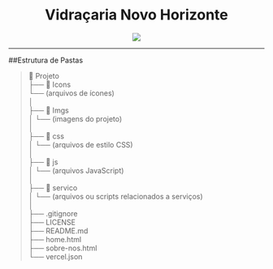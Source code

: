<h1 align="center">Vidraçaria Novo Horizonte</h1>

<p align="center">
  <img src="https://www.vidracarianovohorizonte.com.br/Imgs/Logos/Logo-Texto.png"  />
</p>



---
##Estrutura de Pastas

> 📁 Projeto <br/>
> ├── 📁 Icons <br/>
>    └── (arquivos de ícones) <br/>
> │ <br/>
> ├── 📁 Imgs <br/>
> │   └── (imagens do projeto) <br/>
> │ <br/>
> ├── 📁 css <br/>
> │   └── (arquivos de estilo CSS) <br/>
> │ <br/>
> ├── 📁 js <br/>
> │   └── (arquivos JavaScript) <br/>
> │ <br/>
> ├── 📁 servico <br/>
> │   └── (arquivos ou scripts relacionados a serviços) <br/>
> │ <br/>
> ├── .gitignore <br/>
> ├── LICENSE <br/>
> ├── README.md <br/>
> ├── home.html <br/>
> ├── sobre-nos.html <br/>
> └── vercel.json <br/>
